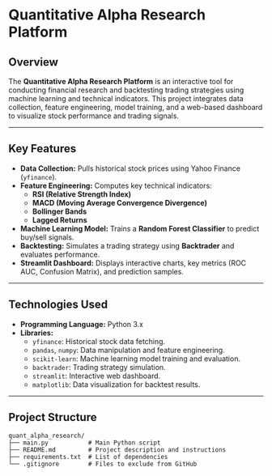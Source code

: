 # **Quantitative Alpha Research Platform**

## **Overview**  
The **Quantitative Alpha Research Platform** is an interactive tool for conducting financial research and backtesting trading strategies using machine learning and technical indicators. This project integrates data collection, feature engineering, model training, and a web-based dashboard to visualize stock performance and trading signals.

---

## **Key Features**
- **Data Collection:** Pulls historical stock prices using Yahoo Finance (`yfinance`).
- **Feature Engineering:** Computes key technical indicators:
  - **RSI (Relative Strength Index)**  
  - **MACD (Moving Average Convergence Divergence)**  
  - **Bollinger Bands**  
  - **Lagged Returns**
- **Machine Learning Model:** Trains a **Random Forest Classifier** to predict buy/sell signals.
- **Backtesting:** Simulates a trading strategy using **Backtrader** and evaluates performance.
- **Streamlit Dashboard:** Displays interactive charts, key metrics (ROC AUC, Confusion Matrix), and prediction samples.

---

## **Technologies Used**
- **Programming Language:** Python 3.x  
- **Libraries:**
  - `yfinance`: Historical stock data fetching.
  - `pandas`, `numpy`: Data manipulation and feature engineering.
  - `scikit-learn`: Machine learning model training and evaluation.
  - `backtrader`: Trading strategy simulation.
  - `streamlit`: Interactive web dashboard.
  - `matplotlib`: Data visualization for backtest results.

---

## **Project Structure**
```plaintext
quant_alpha_research/
├── main.py           # Main Python script
├── README.md         # Project description and instructions
├── requirements.txt  # List of dependencies
└── .gitignore        # Files to exclude from GitHub
